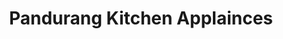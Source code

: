 ---
title: "Pandurang Kitchen Applainces"
url: /pune/pandurang-kitchen-applainces/
shop: appliance
---